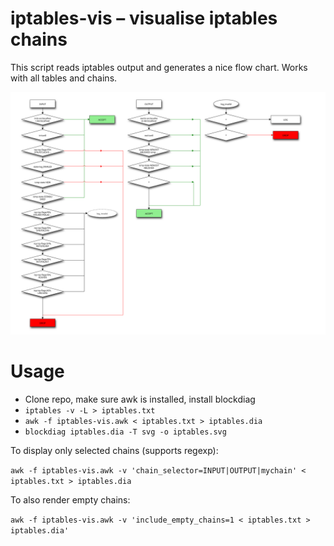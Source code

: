 iptables-vis – visualise iptables chains
========================================

This script reads iptables output and generates a nice flow chart. Works with all tables and chains.

![Example](example.svg)

Usage
=====
- Clone repo, make sure awk is installed, install blockdiag
- `iptables -v -L > iptables.txt`
- `awk -f iptables-vis.awk < iptables.txt > iptables.dia`
- `blockdiag iptables.dia -T svg -o iptables.svg`

To display only selected chains (supports regexp):

`awk -f iptables-vis.awk -v 'chain_selector=INPUT|OUTPUT|mychain' < iptables.txt > iptables.dia`

To also render empty chains:

`awk -f iptables-vis.awk -v 'include_empty_chains=1 < iptables.txt > iptables.dia'`
